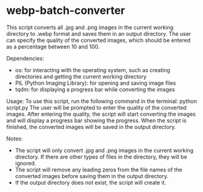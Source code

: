 # webp-batch-converter

This script converts all .jpg and .png images in the current working directory to .webp format and saves them in an output directory. The user can specify the quality of the converted images, which should be entered as a percentage between 10 and 100.

Dependencies:
- os: for interacting with the operating system, such as creating directories and getting the current working directory
- PIL (Python Imaging Library): for opening and saving image files
- tqdm: for displaying a progress bar while converting the images

Usage:
To use this script, run the following command in the terminal:
    python script.py
The user will be prompted to enter the quality of the converted images. After entering the quality, the script will start converting the images and will display a progress bar showing the progress. When the script is finished, the converted images will be saved in the output directory.

Notes:
- The script will only convert .jpg and .png images in the current working directory. If there are other types of files in the directory, they will be ignored.
- The script will remove any leading zeros from the file names of the converted images before saving them in the output directory.
- If the output directory does not exist, the script will create it.


